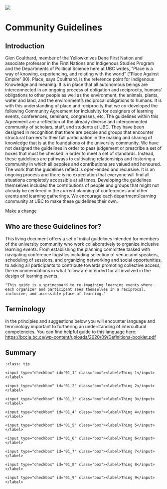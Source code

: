 ![](../images/header.jpg)

# Community Guidelines

## Introduction

Glen Coulthard, member of the Yellowknives Dene First Nation and associate professor in the First Nations and Indigenous Studies Program and the Departments of Political Science here at UBC writes, “Place is a way of knowing, experiencing, and relating with the world” (“Place Against Empire” 80). Place, says Coulthard, is the reference point for Indigenous Knowledge and meaning. It is in place that all autonomous beings are interconnected in an ongoing process of obligation and reciprocity, humans’ obligations to other people as well as the environment, the animals, plants, water and land, and the environment’s reciprocal obligations to humans. It is with this understanding of place and reciprocity that we co-developed the following Community Agreement for Inclusivity for designers of learning events, conferences, seminars, congresses, etc. The guidelines within this Agreement are a reflection of the already diverse and interconnected community of scholars, staff, and students at UBC. They have been designed in recognition that there are people and groups that encounter structural barriers to their full participation in the making and sharing of knowledge that is at the foundations of the university community. We have not designed the guidelines in order to pass judgement or prescribe a set of boxes that must be checked in order to meet a set of standards. Instead, these guidelines are pathways to cultivating relationships and fostering a community in which all peoples and contributions are valued and honoured. The work that the guidelines reflect is open-ended and recursive. It is an ongoing process and there is no expectation that everyone will find all situations completely accessible at all times. Developing the guidelines themselves included the contributions of people and groups that might not already be centered in the current planning of conferences and other events and learning gatherings. We encourage each department/learning community at UBC to make these guidelines their own.

Make a change
## Who are these Guidelines for?

This living document offers a set of initial guidelines intended for members of the university community who work collaboratively to organize inclusive learning events. From establishing the planning committee tasked with navigating conference logistics including selection of venue and speakers, scheduling of sessions, and organizing networking and social opportunities, to asking all participants to contribute towards promoting collective access, the recommendations in what follow are intended for all involved in the design of learning events.

```{epigraph}
"This guide is a springboard to re-imagining learning events where each organizer and participant sees themselves in a reciprocal, inclusive, and accessible place of learning."
```

## Terminology

In the principles and suggestions below you will encounter language and terminology important to furthering an understanding of intercultural competencies. You can find helpful guide to this language here: https://bccie.bc.ca/wp-content/uploads/2020/09/Definitions-booklet.pdf

## Summary

```{admonition} Checklist of items
:class: tip

<input type="checkbox" id="01_1" class="box"><label>Thing 1</input></label>

<input type="checkbox" id="01_2" class="box"><label>Thing 2</input></label>

<input type="checkbox" id="01_3" class="box"><label>Thing 3</input></label>

<input type="checkbox" id="01_4" class="box"><label>Thing 4</input></label>

<input type="checkbox" id="01_5" class="box"><label>Thing 5</input></label>

<input type="checkbox" id="01_6" class="box"><label>Thing 6</input></label>

<input type="checkbox" id="01_7" class="box"><label>Thing 7</input></label>

<input type="checkbox" id="01_8" class="box"><label>Thing 8</input></label>

<input type="checkbox" id="01_9" class="box"><label>Thing 9</input></label>
```
